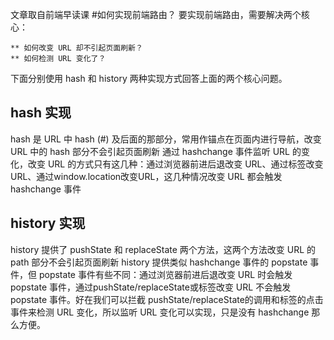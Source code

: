 文章取自前端早读课
#如何实现前端路由？
	要实现前端路由，需要解决两个核心：

	** 如何改变 URL 却不引起页面刷新？
	** 如何检测 URL 变化了？

下面分别使用 hash 和 history 两种实现方式回答上面的两个核心问题。

## hash 实现

hash 是 URL 中 hash (#) 及后面的那部分，常用作锚点在页面内进行导航，改变 URL 中的 hash 部分不会引起页面刷新
通过 hashchange 事件监听 URL 的变化，改变 URL 的方式只有这几种：通过浏览器前进后退改变 URL、通过<a>标签改变 URL、通过window.location改变URL，这几种情况改变 URL 都会触发 hashchange 事件
## history 实现

history 提供了 pushState 和 replaceState 两个方法，这两个方法改变 URL 的 path 部分不会引起页面刷新
history 提供类似 hashchange 事件的 popstate 事件，但 popstate 事件有些不同：通过浏览器前进后退改变 URL 时会触发 popstate 事件，通过pushState/replaceState或<a>标签改变 URL 不会触发 popstate 事件。好在我们可以拦截 pushState/replaceState的调用和<a>标签的点击事件来检测 URL 变化，所以监听 URL 变化可以实现，只是没有 hashchange 那么方便。